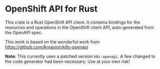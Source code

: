 # OpenShift API for Rust

This crate is a Rust OpenShift API client. It contains bindings for the
resources and operations in the OpenShift client API,
auto-generated from the OpenAPI spec.

This work is based on the wonderful work from https://github.com/Arnavion/k8s-openapi

**Note**: This currently uses a patched version `k8s-openapi`. A few changed to the
code generator had been necessary. Use at your own risk!
